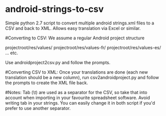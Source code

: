 android-strings-to-csv
======================



Simple python 2.7 script to convert multiple android strings.xml files to a CSV and back to XML. Allows easy translation via Excel or similar. 

#Converting to CSV:
We assume a regular Android project structure 

projectroot/res/values/
projectroot/res/values-fr/
projectroot/res/values-es/
...
etc. 

Use androidproject2csv.py and follow the prompts.

#Converting CSV to XML:
Once your translations are done (each new translation should be a new column), run csv2androidproject.py and follow the prompts to create the XML file back.


#Notes:
Tab (\t) are used as a separator for the CSV, so take that into account when importing in your favourite spreadsheet software. Avoid writing tab in your strings. You can easily change it in both script if you'd prefer to use another
separator.




